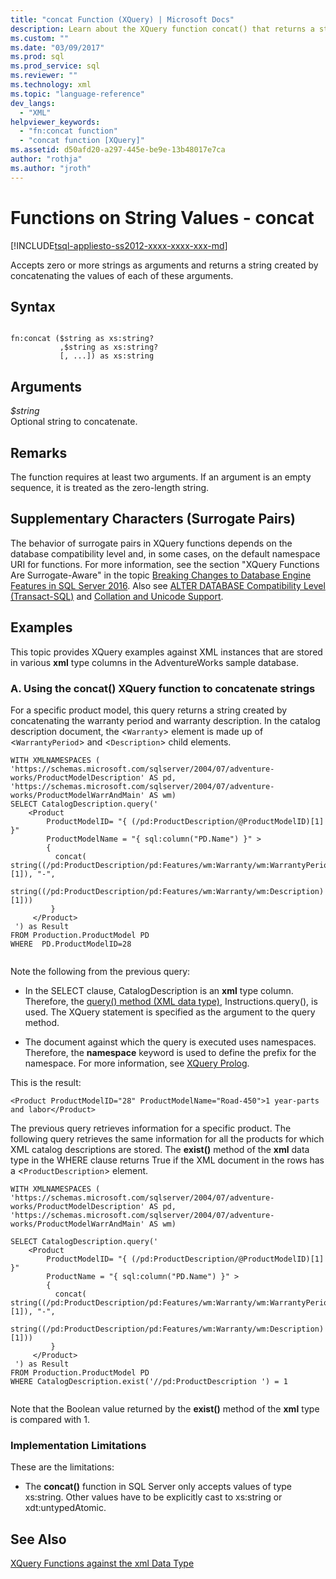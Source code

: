 ```yaml
---
title: "concat Function (XQuery) | Microsoft Docs"
description: Learn about the XQuery function concat() that returns a string created by concatenating zero or more strings specified as arguments.
ms.custom: ""
ms.date: "03/09/2017"
ms.prod: sql
ms.prod_service: sql
ms.reviewer: ""
ms.technology: xml
ms.topic: "language-reference"
dev_langs: 
  - "XML"
helpviewer_keywords: 
  - "fn:concat function"
  - "concat function [XQuery]"
ms.assetid: d50afd20-a297-445e-be9e-13b48017e7ca
author: "rothja"
ms.author: "jroth"
---
```

# Functions on String Values - concat
[!INCLUDE[tsql-appliesto-ss2012-xxxx-xxxx-xxx-md](../includes/tsql-appliesto-ss2012-xxxx-xxxx-xxx-md.md)]

  Accepts zero or more strings as arguments and returns a string created by concatenating the values of each of these arguments.  
  
## Syntax  
  
```  
  
fn:concat ($string as xs:string?  
           ,$string as xs:string?  
           [, ...]) as xs:string  
```  
  
## Arguments  
 *$string*  
 Optional string to concatenate.  
  
## Remarks  
 The function requires at least two arguments. If an argument is an empty sequence, it is treated as the zero-length string.  
  
## Supplementary Characters (Surrogate Pairs)  
 The behavior of surrogate pairs in XQuery functions depends on the database compatibility level and, in some cases, on the default namespace URI for functions. For more information, see the section "XQuery Functions Are Surrogate-Aware" in the topic [Breaking Changes to Database Engine Features in SQL Server 2016](../database-engine/breaking-changes-to-database-engine-features-in-sql-server-2016.md). Also see [ALTER DATABASE Compatibility Level &#40;Transact-SQL&#41;](../t-sql/statements/alter-database-transact-sql-compatibility-level.md) and [Collation and Unicode Support](../relational-databases/collations/collation-and-unicode-support.md).  
  
## Examples  
 This topic provides XQuery examples against XML instances that are stored in various **xml** type columns in the AdventureWorks sample database.  
  
### A. Using the concat() XQuery function to concatenate strings  
 For a specific product model, this query returns a string created by concatenating the warranty period and warranty description. In the catalog description document, the <`Warranty`> element is made up of <`WarrantyPeriod`> and <`Description`> child elements.  
  
```  
WITH XMLNAMESPACES (  
'https://schemas.microsoft.com/sqlserver/2004/07/adventure-works/ProductModelDescription' AS pd,  
'https://schemas.microsoft.com/sqlserver/2004/07/adventure-works/ProductModelWarrAndMain' AS wm)  
SELECT CatalogDescription.query('  
    <Product   
        ProductModelID= "{ (/pd:ProductDescription/@ProductModelID)[1] }"  
        ProductModelName = "{ sql:column("PD.Name") }" >  
        {   
          concat( string((/pd:ProductDescription/pd:Features/wm:Warranty/wm:WarrantyPeriod)[1]), "-",  
                  string((/pd:ProductDescription/pd:Features/wm:Warranty/wm:Description)[1]))   
         }   
     </Product>  
 ') as Result  
FROM Production.ProductModel PD  
WHERE  PD.ProductModelID=28  
  
```  
  
 Note the following from the previous query:  
  
-   In the SELECT clause, CatalogDescription is an **xml** type column. Therefore, the [query() method (XML data type)](../t-sql/xml/query-method-xml-data-type.md), Instructions.query(), is used. The XQuery statement is specified as the argument to the query method.  
  
-   The document against which the query is executed uses namespaces. Therefore, the **namespace** keyword is used to define the prefix for the namespace. For more information, see [XQuery Prolog](../xquery/modules-and-prologs-xquery-prolog.md).  
  
 This is the result:  
  
```  
<Product ProductModelID="28" ProductModelName="Road-450">1 year-parts and labor</Product>  
```  
  
 The previous query retrieves information for a specific product. The following query retrieves the same information for all the products for which XML catalog descriptions are stored. The **exist()** method of the **xml** data type in the WHERE clause returns True if the XML document in the rows has a <`ProductDescription`> element.  
  
```  
WITH XMLNAMESPACES (  
'https://schemas.microsoft.com/sqlserver/2004/07/adventure-works/ProductModelDescription' AS pd,  
'https://schemas.microsoft.com/sqlserver/2004/07/adventure-works/ProductModelWarrAndMain' AS wm)  
  
SELECT CatalogDescription.query('  
    <Product   
        ProductModelID= "{ (/pd:ProductDescription/@ProductModelID)[1] }"   
        ProductName = "{ sql:column("PD.Name") }" >  
        {   
          concat( string((/pd:ProductDescription/pd:Features/wm:Warranty/wm:WarrantyPeriod)[1]), "-",  
                  string((/pd:ProductDescription/pd:Features/wm:Warranty/wm:Description)[1]))   
         }   
     </Product>  
 ') as Result  
FROM Production.ProductModel PD  
WHERE CatalogDescription.exist('//pd:ProductDescription ') = 1  
  
```  
  
 Note that the Boolean value returned by the **exist()** method of the **xml** type is compared with 1.  
  
### Implementation Limitations  
 These are the limitations:  
  
-   The **concat()** function in SQL Server only accepts values of type xs:string. Other values have to be explicitly cast to xs:string or xdt:untypedAtomic.  
  
## See Also  
 [XQuery Functions against the xml Data Type](../xquery/xquery-functions-against-the-xml-data-type.md)  
  
  
